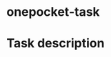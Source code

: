 # onepocket-task

# Task description

<!--
Task 1: Basic Node.js Server
Create a simple Node.js server that listens on port 3000 and responds with "Hello, World!" for all incoming HTTP requests. You can use any library or framework of your choice.

Task 2: Data Manipulation
Write a function in Node.js that takes an array of integers as input and returns the sum of all the numbers.

Task 3: Asynchronous File Handling
Create a Node.js script that reads a text file named "data.txt" and counts the number of words in it. The script should print the total word count to the console.

-->
